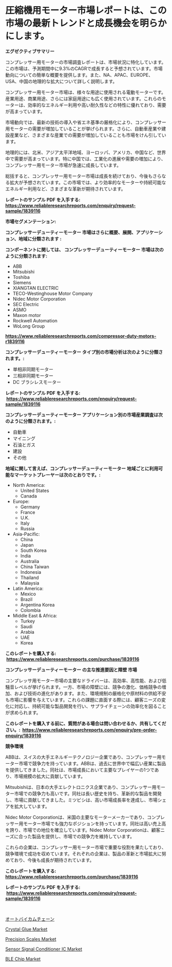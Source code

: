 <p><h1>圧縮機用モーター市場レポートは、この市場の最新トレンドと成長機会を明らかにします。</h1></p><p><strong>エグゼクティブサマリー</strong></p>
<p><p>コンプレッサー用モーターの市場調査レポートは、市場状況に特化しています。この市場は、予測期間中に9.3%のCAGRで成長すると予想されています。市場動向についての簡単な概要を提供します。また、NA、APAC、EUROPE、USA、中国の地理的な拡大について詳しく説明します。</p><p>コンプレッサー用モーター市場は、様々な用途に使用される電動モーターです。産業用途、商業用途、さらには家庭用途にも広く使用されています。これらのモーターは、効率的なエネルギー利用や高い耐久性などの特性に優れており、需要が高まっています。</p><p>市場動向では、最新の技術の導入や省エネ基準の厳格化により、コンプレッサー用モーターの需要が増加していることが挙げられます。さらに、自動車産業や建設産業など、さまざまな産業での需要が増加していることも市場をけん引しています。</p><p>地理的には、北米、アジア太平洋地域、ヨーロッパ、アメリカ、中国など、世界中で需要が高まっています。特に中国では、工業化の進展や需要の増加により、コンプレッサー用モーター市場が急速に成長しています。</p><p>総括すると、コンプレッサー用モーター市場は成長を続けており、今後もさらなる拡大が予想されています。この市場では、より効率的なモーターや持続可能なエネルギー利用など、さまざまな革新が期待されています。</p></p>
<p><strong>レポートのサンプル PDF を入手する: <a href="https://www.reliableresearchreports.com/enquiry/request-sample/1839116">https://www.reliableresearchreports.com/enquiry/request-sample/1839116</a></strong></p>
<p><strong>市場セグメンテーション:</strong></p>
<p><strong> コンプレッサーデューティーモーター 市場はさらに概要、展開、アプリケーション、地域に分類されます :</strong></p>
<p><strong>コンポーネントに関しては、 コンプレッサーデューティーモーター 市場は次のように分類されます: &nbsp;</strong></p>
<p><ul><li>ABB</li><li>Mitsubishi</li><li>Toshiba</li><li>Siemens</li><li>XIANGTAN ELECTRIC</li><li>TECO-Westinghouse Motor Company</li><li>Nidec Motor Corporation</li><li>SEC Electric</li><li>ASMO</li><li>Maxon motor</li><li>Rockwell Automation</li><li>WoLong Group</li></ul></p>
<p><strong><a href="https://www.reliableresearchreports.com/compressor-duty-motors-r1839116">https://www.reliableresearchreports.com/compressor-duty-motors-r1839116</a></strong></p>
<p><strong> コンプレッサーデューティーモーター タイプ別の市場分析は次のように分類されます。:</strong></p>
<p><ul><li>単相非同期モーター</li><li>三相非同期モーター</li><li>DC ブラシレスモーター</li></ul></p>
<p><strong>レポートのサンプル PDF を入手する: &nbsp;<a href="https://www.reliableresearchreports.com/enquiry/request-sample/1839116">https://www.reliableresearchreports.com/enquiry/request-sample/1839116</a></strong></p>
<p><strong> コンプレッサーデューティーモーター アプリケーション別の市場産業調査は次のように分類されます。:</strong></p>
<p><ul><li>自動車</li><li>マイニング</li><li>石油とガス</li><li>建設</li><li>その他</li></ul></p>
<p><strong>地域に関して言えば、コンプレッサーデューティーモーター 地域ごとに利用可能なマーケットプレーヤーは次のとおりです。:</strong></p>
<p><ul>
    <li>
        North America:
        <ul>
            <li>United States</li>
            <li>Canada</li>
        </ul>
    </li>
    <li>
        Europe:
        <ul>
            <li>Germany</li>
            <li>France</li>
            <li>U.K.</li>
            <li>Italy</li>
            <li>Russia</li>
        </ul>
    </li>
    <li>
        Asia-Pacific:
        <ul>
            <li>China</li>
            <li>Japan</li>
            <li>South Korea</li>
            <li>India</li>
            <li>Australia</li>
            <li>China Taiwan</li>
            <li>Indonesia</li>
            <li>Thailand</li>
            <li>Malaysia</li>
        </ul>
    </li>
    <li>
        Latin America:
        <ul>
            <li>Mexico</li>
            <li>Brazil</li>
            <li>Argentina Korea</li>
            <li>Colombia</li>
        </ul>
    </li>
    <li>
        Middle East & Africa:
        <ul>
            <li>Turkey</li>
            <li>Saudi</li>
            <li>Arabia</li>
            <li>UAE</li>
            <li>Korea</li>
        </ul>
    </li>
    </ul></p>
<p><strong>このレポートを購入する: &nbsp;<a href="https://www.reliableresearchreports.com/purchase/1839116">https://www.reliableresearchreports.com/purchase/1839116</a></strong></p>
<p><strong>コンプレッサーデューティーモーター の主な推進要因と障壁 市場</strong></p>
<p><p>コンプレッサ用モーター市場の主要なドライバーは、高効率、高性能、および低騒音レベルが挙げられます。一方、市場の障壁には、競争の激化、価格競争の増加、および技術の進化があります。また、環境規制の厳格化や原材料の供給不安も市場に影響を与えています。これらの課題に直面する際には、顧客ニーズの変化に対応し、持続可能な製品開発を行い、サプライチェーンの効率化を図ることが求められます。</p></p>
<p><strong>このレポートを購入する前に、質問がある場合は問い合わせるか、共有してください。:&nbsp; <a href="https://www.reliableresearchreports.com/enquiry/pre-order-enquiry/1839116">https://www.reliableresearchreports.com/enquiry/pre-order-enquiry/1839116</a></strong></p>
<p><strong>競争環境</strong></p>
<p><p>ABBは、スイスの大手エネルギーテクノロジー企業であり、コンプレッサー用モーター市場で競争力を持っています。ABBは、過去に世界中で幅広い産業に製品を提供してきました。同社は、市場成長において主要なプレイヤーの1つであり、市場規模の拡大に貢献しています。</p><p>Mitsubishiは、日本の大手エレクトロニクス企業であり、コンプレッサー用モーター市場での競争力も高いです。同社は長い歴史を持ち、革新的な製品を開発し、市場に貢献してきました。ミツビシは、高い市場成長率を達成し、市場シェアを拡大しています。</p><p>Nidec Motor Corporationは、米国の主要なモーターメーカーであり、コンプレッサー用モーター市場でも強力なポジションを持っています。同社は高い売上高を誇り、市場での地位を確立しています。Nidec Motor Corporationは、顧客ニーズに合った製品を提供し、市場での競争力を維持しています。</p><p>これらの企業は、コンプレッサー用モーター市場で重要な役割を果たしており、競争環境で成功を収めています。それぞれの企業は、製品の革新と市場拡大に努めており、今後も成長が期待されています。</p></p>
<p><strong>このレポートを購入する: &nbsp; <a href="https://www.reliableresearchreports.com/purchase/1839116">https://www.reliableresearchreports.com/purchase/1839116</a></strong></p>
<p><strong>レポートのサンプル PDF を入手する: &nbsp;<a href="https://www.reliableresearchreports.com/enquiry/request-sample/1839116">https://www.reliableresearchreports.com/enquiry/request-sample/1839116</a></strong><strong></strong></p>
<p>&nbsp;</p>
<p><p><a href="https://github.com/LeanneBruen2023/Market-Research-Report-List-1/blob/main/881042024179.md">オートバイカムチェーン</a></p><p><a href="https://issuu.com/reportprime-2/docs/crystal-glue-market-size-2030.pptx">Crystal Glue Market</a></p><p><a href="https://view.publitas.com/reportprime-1/precision-scales-market-analysis-its-cagr-market-segmentation-and-global-industry-overview/">Precision Scales Market</a></p><p><a href="https://gamy-alyssum-396.notion.site/Sensor-Signal-Conditioner-IC-Market-Size-Reveals-the-Best-Marketing-Channels-In-Global-Industry-56a79a02f7304f259b25d010bfe96b9c">Sensor Signal Conditioner IC Market</a></p><p><a href="https://natural-crush-b99.notion.site/BLE-Chip-Market-Size-and-Market-Trends-Complete-Industry-Overview-2024-to-2031-eed84e93fe7043ed9d2bc228535044a4">BLE Chip Market</a></p></p>
